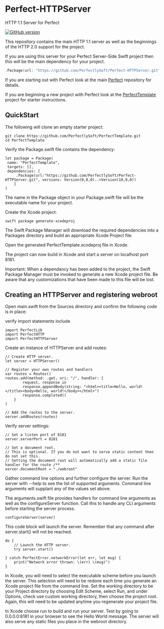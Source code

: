 # Perfect-HTTPServer

HTTP 1.1 Server for Perfect

[![GitHub version](https://badge.fury.io/gh/PerfectlySoft%2FPerfect-HTTPServer.svg)](https://badge.fury.io/gh/PerfectlySoft%2FPerfect-HTTPServer)

This repository contains the main HTTP 1.1 server as well as the beginnings of the HTTP 2.0 support for the project.

If you are using this server for your Perfect Server-Side Swift project then this will be the main dependency for your project.

```swift
.Package(url: "https://github.com/PerfectlySoft/Perfect-HTTPServer.git", versions: Version(0,0,0)..<Version(10,0,0)
```

If you are starting out with Perfect look at the main [Perfect](https://github.com/PerfectlySoft/Perfect) repository for details.

If you are beginning a new project with Perfect look at the [PerfectTemplate](https://github.com/PerfectlySoft/PerfectTemplate) project for starter instructions.


## QuickStart

The following will clone an empty starter project:
```
git clone https://github.com/PerfectlySoft/PerfectTemplate.git
cd PerfectTemplate
```
Verify the Package.swift file contains the dependency:
```
let package = Package(
 name: "PerfectTemplate",
 targets: [],
 dependencies: [
     .Package(url:"https://github.com/PerfectlySoft/Perfect-HTTPServer.git", versions: Version(0,0,0)..<Version(10,0,0))
    ]
)
```

The name in the Package object in your Package.swift file will be the executable name for your project.

Create the Xcode project:
```
swift package generate-xcodeproj
```

The Swift Package Manager will download the required dependencies into a Packages directory and build an appropriate Xcode Project file.

Open the generated PerfectTemplate.xcodeproj file in Xcode.

The project can now build in Xcode and start a server on localhost port 8181.

Important: When a dependancy has been added to the project, the Swift Package Manager must be invoked to generate a new Xcode project file. Be aware that any customizations that have been made to this file will be lost.

## Creating an HTTPServer and registering webroot

Open main.swift from the Sources directory and confirm the following code is in place:

verify import statements include 
```
import PerfectLib
import PerfectHTTP
import PerfectHTTPServer
```
Create an instance of HTTPServer and add routes:
```
// Create HTTP server.
let server = HTTPServer()

// Register your own routes and handlers
var routes = Routes()
routes.add(method: .get, uri: "/", handler: {
		request, response in
		response.appendBody(string: "<html><title>Hello, world!</title><body>Hello, world!</body></html>")
		response.completed()
	}
)

// Add the routes to the server.
server.addRoutes(routes)
```

Verify server settings: 
```
// Set a listen port of 8181
server.serverPort = 8181

// Set a document root.
// This is optional. If you do not want to serve static content then do not set this.
// Setting the document root will automatically add a static file handler for the route /**
server.documentRoot = "./webroot"
```

Gather command line options and further configure the server.
Run the server with --help to see the list of supported arguments.
Command line arguments will supplant any of the values set above. 

The arguments.swift file provides handlers for command line arguments as well as the configureServer function. Call this to handle any CLI arguments before starting the server process.

```
configureServer(server)
```
This code block will launch the server. Remember that any command after server.start() will not be reached.
```
do {
	// Launch the HTTP server.
	try server.start()
    
} catch PerfectError.networkError(let err, let msg) {
	print("Network error thrown: \(err) \(msg)")
}
```

In Xcode, you will need to select the executable scheme before you launch the server. This selection will need to be redone each time you generate an Xcode project file from the command line. Set the working directory to be your Project directory by choosing Edit Scheme, select Run, and under Options, check use custom working directory, then choose the project root. Again, this will need to be updated anytime you regenerate your project file.

In Xcode choose run to build and run your server. Test by going to 0.0.0.0:8181 in your browser to see the Hello World message. The server will also serve any static files you place in the webroot directory.




